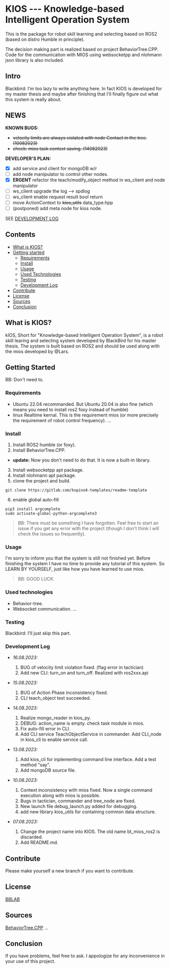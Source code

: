 # KIOS --- Knowledge-based Intelligent Operation System

This is the package for robot skill learning and selecting based on ROS2 (based on distro Humble in principle).

The decision making part is realized based on project BehaviorTree.CPP. Code for the communication with MIOS using websocketpp and nlohmann json library is also included.

## Intro

Blackbird: I'm too lazy to write anything here. In fact KIOS is developed for my master thesis and maybe after finishing that I'll finally figure out what this system is really about.

## NEWS

**KNOWN BUGS:**
- ~~velocity limits are always violated with node Contact in the tree. (10082023)~~
- ~~check: mios task context saving. (14082023)~~

**DEVELOPER'S PLAN:**
- [x] add service and client for mongoDB w/r
- [ ] add node manipulator to control other nodes.
- [x] **ERGENT** refactor the teach/modify_object method in ws_client and node manipulator
- [ ] ws_client upgrade the log --> spdlog
- [ ] ws_client enable request result bool return 
- [ ] move ActionContext to ~~kios_utils~~ data_type.hpp
- [ ] (postponed) add meta node for kios node.

SEE [DEVELOPMENT LOG](#development-log)

## Contents

* [What is KIOS?](#what-is-KIOS)
* [Getting started](#getting-started)
  * [Requirements](#requirements)
  * [Install](#install)
  * [Usage](#usage)
  * [Used Technologies](#used-technologies)
  * [Testing](#testing)
  * [Development Log](#development-log)
* [Contribute](#contribute)
* [License](#license)
* [Sources](#sources)
* [Conclusion](#conclusion)

## What is KIOS?

kIOS, Short for "Knowledge-based Intelligent Operation System", is a robot skill learing and selecting system developed by BlackBird for his master thesis. The system is built based on ROS2 and should be used along with the mios developed by @Lars.

## Getting Started

BB: Don't need to.

### Requirements

- Ubuntu 22.04 recommanded. But Ubuntu 20.04 is also fine (which means you need to install ros2 foxy instead of humble)
- linux Realtime kernal. This is the requirement mios (or more precisely the requirement of robot control frequency).
  ...

### Install

1. Install ROS2 humble (or foxy).
2. Install BehaviorTree.CPP.

- **update:** Now you don't need to do that. It is now a built-in library.

3. Install websocketpp apt package.
4. Install nlohmann apt package.
5. clone the project and build.

```
git clone https://gitlab.com/kopino4-templates/readme-template
```
6. enable global auto-fill

```
pip3 install argcomplete
sudo activate-global-python-argcomplete3
```

> BB: There must be something I have forgotten. Feel free to start an issue if you get any error with the project (though I don't think I will check the issues so frequently).

### Usage

I'm sorry to inform you that the system is still not finished yet. Before finishing the system I have no time to provide any tutorial of this system. So LEARN BY YOURSELF, just like how you have learned to use mios.

> BB: GOOD LUCK.

### Used technologies

- Behavior-tree.
- Websocket communication.
  ...

### Testing

Blackbird: I'll just skip this part. 

### Development Log

- *16.08.2023:*
  1. BUG of velocity limit violation fixed. (flag error in tactician)
  2. Add new CLI: turn_on and turn_off. Realized with ros2xxx.api
  

- *15.08.2023:*
  1. BUG of Action Phase inconsistency fixed.
  2. CLI teach_object test succeeded.

- *14.08.2023:*
  1. Realize mongo_reader in kios_py.
  2. DEBUG: action_name is empty. check task module in mios.
  3. Fix auto-fill error in CLI.
  4. Add CLI service TeachObjectService in commander. Add CLI_node in kios_cli to enable service call.

- *13.08.2023:*
  1. Add kios_cli for inplementing command line interface. Add a test method "say".
  2. Add mongoDB source file.

- *10.08.2023:*
  1. Context inconsistency with mios fixed. Now a single command execution along with mios is possible.
  2. Bugs in tactician, commander and tree_node are fixed.
  3. New launch file debug_launch.py added for debugging.
  4. add new library kios_utils for containing common data structure.

- *07.08.2023:*
  1. Change the project name into KIOS. The old name bt_mios_ros2 is discarded.
  2. Add README.md.

## Contribute

Please make yourself a new branch if you want to contribute.

## License

[BBLAB](https://github.com/ProNeverFake)

## Sources

[BehaviorTree.CPP](https://github.com/BehaviorTree/BehaviorTree.CPP)
...

## Conclusion

If you have problems, feel free to ask. I appologize for any inconvenience in your use of this project.
